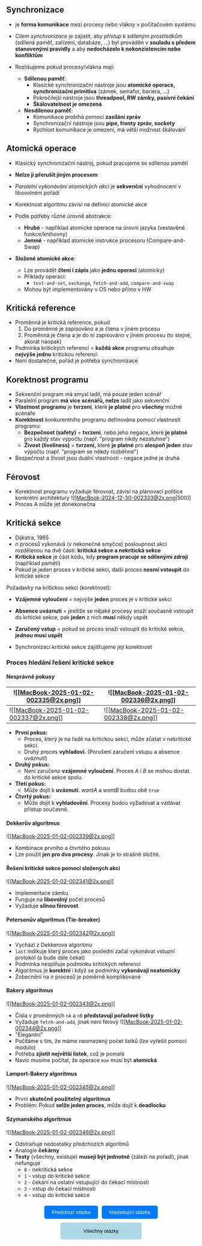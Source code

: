 ## Synchronizace
- je **forma komunikace** mezi procesy nebo vlákny v počítačovém systému
- *Cílem synchronizace* je zajistit, aby *přístup k sdíleným prostředkům* (sdílená paměť, zařízení, databáze, ...) byl prováděn v **souladu s předem stanovenými pravidly** a aby **nedocházelo k nekonzistencím nebo konfliktům**

- Rozlišujeme pokud procesy/vlákna mají:
	- **Sdílenou paměť**:
		- Klasické synchronizační nástroje jsou **atomické operace, synchronizační primitiva** (zámek, semafor, bariéra, ...)
		- Pokročilejší nástroje jsou **threadpool, RW zámky, pasivní čekání**
		- **Škálovatelnost je omezená**
	- **Nesdílenou paměť**:
		- Komunikace probíhá pomocí **zasílání zpráv**
		- Synchronizační nástroje jsou **pipe, fronty zpráv, sockety**
		- Rychlost komunikace je omezení, má větší možnost škálování

## Atomická operace
- Klasický synchronizační nástroj, pokud pracujeme se sdílenou pamětí
- **Nelze ji přerušit jiným procesem**
- *Paralelní vykonávání atomických akci* je **sekvenční** vyhodnocení v libovolném pořadí

- Korektnost algoritmu závisí na definici atomické akce
- Podle potřeby různé úrovně abstrakce:
	- **Hrubé** - například atomické operace na úrovni jazyka (vestavěné funkce/knihovny)
	- **Jemné** - například atomické instrukce procesoru (Compare-and-Swap)

- **Složené atomické akce**:
	- Lze provádět **čtení i zápis** jako **jednu operaci** (atomicky)
	- Příklady operací:
		- `test-and-set`, `exchange`, `fetch-and-add`, `compare-and-swap`
	- Mohou být implementovány v OS nebo přímo v HW

## Kritická reference
- Proměnná je kritická reference, pokud
	1. Do proměnné je zapisováno a je čtena v jiném procesu
	2. Proměnná je čtena a je do ní zapisováno v jiném procesu (to stejné, akorát naopak)
- Podmínka kritických referencí = **každá akce** programu obsahuje **nejvýše jednu** kritickou referenci
- Není dostatečné, pořád je potřeba synchronizace

## Korektnost programu
- Sekvenční program má smysl ladit, má pouze jeden scénář
- Paralelní program **má více scénářů, nelze** ladit jako sekvenční
- **Vlastnost programu** je **tvrzení**, které **je platné** pro **všechny** možné scénáře
- **Korektnost** konkurentního programu definována pomocí vlastností programu:
	- **Bezpečnost (safety)** = **tvrzení**, nebo jeho negace, které **je platné** pro každý stav výpočtu (např. "program nikdy nezatuhne")
	- **Živost (liveliness)** = **tvrzení,** které **je platné** pro **alespoň jeden** stav výpočtu (např. "program se někdy rozběhne")
- Bezpečnost a živost jsou duální vlastnosti - negace jedné je druhá

## Férovost
- Korektnost programu vyžaduje férovost, závisí na plánovací politice konkrétní architektury
![[MacBook-2024-12-30-002333@2x.png|500]]
- Proces A může jet donekonečna

## Kritická sekce
- Dijkstra, 1965
- $n$ procesů vykonává (v nekonečné smyčce) posloupnost akcí rozdělenou na dvě části: **kritická sekce a nekritická sekce**
- **Kritická sekce** je část kódu, kdy **program pracuje se sdílenými zdroji** (například pamětí)
- Pokud je jeden proces v kritické sekci, další proces **nesmí vstoupit** do kritické sekce

Požadavky na kritickou sekci (korektnost):
- **Vzájemné vyloučení** = nejvýše **jeden** proces je v kritické sekci
- **Absence uváznutí** = jestliže se nějaké procesy snaží současně vstoupit do kritické sekce, pak **jeden** z nich **musí** někdy uspět
- **Zaručený vstup** = pokud se proces snaží vstoupit do kritické sekce, **jednou musí uspět**

- Synchronizací kritické sekce zajišťujeme její korektnost

### Proces hledání řešení kritické sekce
#### Nesprávné pokusy

| ![[MacBook-2025-01-02-002335@2x.png]] | ![[MacBook-2025-01-02-002336@2x.png]] |
| ------------------------------------- | ------------------------------------- |
| ![[MacBook-2025-01-02-002337@2x.png]] | ![[MacBook-2025-01-02-002338@2x.png]] |
- **První pokus:**
	- Proces, který je na řadě na kritickou sekci, může zůstat v nekritické sekci.
	- Druhý proces **vyhladoví.** (Porušení zaručení vstupu a absence uváznutí)
- **Druhý pokus:**
	- Není zaručeno **vzájemné vyloučení**. Proces *A* i *B* se mohou dostat do kritické sekce spolu.
- **Třetí pokus:**
	- Může dojít k **uváznutí**. *wantA* a *wantB* budou obě `true`
- **Čtvrtý pokus:**
	- Může dojít k **vyhladovění**. Procesy budou vyžadovat a vzdávat přístup současně.

#### Dekkerův algoritmus
![[MacBook-2025-01-02-002339@2x.png]]
- Kombinace prvního a čtvrtého pokusu
- Lze použít **jen pro dva procesy**. Jinak je to strašně složité.

#### Řešení kritické sekce pomocí složených akcí
![[MacBook-2025-01-02-002341@2x.png]]
- Implementace zámku
- Funguje na **libovolný** počet procesů
- Vyžaduje **silnou férovost**

#### Petersonův algoritmus (Tie-breaker)
![[MacBook-2025-01-02-002342@2x.png]]
- Vychází z Dekkerova algoritmu
- `last` indikuje který proces jako poslední začal vykonávat vstupní protokol (a bude dále čekat)
- Podmínka nesplňuje podmínku kritických referencí
- Algoritmus je **korektní** i když se podmínky **vykonávají neatomicky**
- Zobecnění na *n* procesů je poměrně komplikované

#### Bakery algoritmus
![[MacBook-2025-01-02-002343@2x.png]]
- Čísla v proměnných `nA` a `nB` **představují pořadové lístky**
- Vyžaduje `fetch-and-add`, jinak není férový
![[MacBook-2025-01-02-002344@2x.png]]
- "Elegantní"
- Počítáme s tím, že máme neomezený počet lístků (lze vyřešit pomocí modulo)
- Potřeba **zjistit největší lístek**, což je pomalé
- Navíc musíme počítat, že operace `max` musí být **atomická**

#### Lamport-Bakery algoritmus
![[MacBook-2025-01-02-002345@2x.png]]
- První **skutečně použitelný algoritmus**
- Problém: Pokud **selže jeden proces**, může dojít k **deadlocku**

#### Szymanského algoritmus
![[MacBook-2025-01-02-002346@2x.png]]
- Odstraňuje nedostatky předchozích algoritmů
- Analogie **čekárny**
- **Testy** (všechny, existuje) **musejí být jednotné** (záleží na pořadí), jinak nefunguje
	- `0` - nekritická sekce
	- `1` - vstup do kritické sekce
	- `2` - čekání na ostatní vstupující do čekací místnosti
	- `3` - vstup do čekací místnosti
	- `4` - vstup do kritické sekce

<div style="text-align: center; margin-top: 20px;">
    <!-- Horní tlačítka -->
    <div style="display: flex; justify-content: center; gap: 10px; margin-bottom: 10px;">
        <a href="predchozi-otazka.html" style="text-decoration: none;">
            <button style="padding: 10px 20px; background-color: #007BFF; color: white; border: none; border-radius: 5px; cursor: pointer;">
                Předchozí otázka
            </button>
        </a>
        <a href="obsidian://open?vault=SZZ-Otazky2024&file=Obor%20AINF-VS%2FPovinn%C4%9B%20voliteln%C3%A9%20p%C5%99edm%C4%9Bty%2FZ%C3%A1kladn%C3%AD%20synchroniza%C4%8Dn%C3%AD%20primitiva%20a%20jejich%20pou%C5%BEit%C3%AD" style="text-decoration: none;">
            <button style="padding: 10px 20px; background-color: #007BFF; color: white; border: none; border-radius: 5px; cursor: pointer;">
                Následující otázka
            </button>
        </a>
    </div>
    <!-- Spodní tlačítko -->
    <a href="obsidian://open?vault=SZZ-Otazky2024&file=Obor%20AINF-VS%2F2.%20Povinn%C4%9B%20voliteln%C3%A9%20p%C5%99edm%C4%9Bty" style="text-decoration: none;">
        <button style="padding: 15px 30px; background-color: #ADD8E6; color: black; border: none; border-radius: 5px; cursor: pointer; width: 43%;">
            Všechny otázky
        </button>
    </a>
</div>